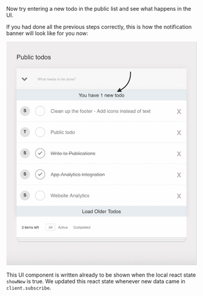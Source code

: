 Now try entering a new todo in the public list and see what happens in the UI.

If you had done all the previous steps correctly, this is how the notification banner will look like for you now:

![Realtime Feed](../../../assets/realtime-feed.png)

This UI component is written already to be shown when the local react state `showNew` is true. We updated this react state whenever new data came in `client.subscribe`.



